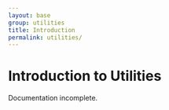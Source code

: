 ```yaml
---
layout: base
group: utilities
title: Introduction
permalink: utilities/
---
```


# Introduction to Utilities

<p class="hint hint--error">Documentation incomplete.</p>

<!--
    <p class="intro">Utilities are reusable, interoperable, immutable, unassuming single-purpose CSS-classes. Use them to compose pretty much any element you like without writing CSS.</p>

    ## Features and Benefits

    Utility classes are the back bone of this frontend framework. You can use them in your markup to affect the layout of any element without the need to create a new style sheet.

    <p class="hint hint--error">Documentation incomplete.</p>

    {% comment %}
    - Reusable
    - Interoperable
    - Immutable
    - Unassuming
    - Available Classes
    - Examples
    {% endcomment %}
-->